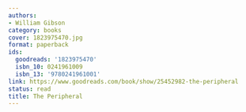 ```yaml
---
authors:
- William Gibson
category: books
cover: 1823975470.jpg
format: paperback
ids:
  goodreads: '1823975470'
  isbn_10: 0241961009
  isbn_13: '9780241961001'
link: https://www.goodreads.com/book/show/25452982-the-peripheral
status: read
title: The Peripheral
---
```

